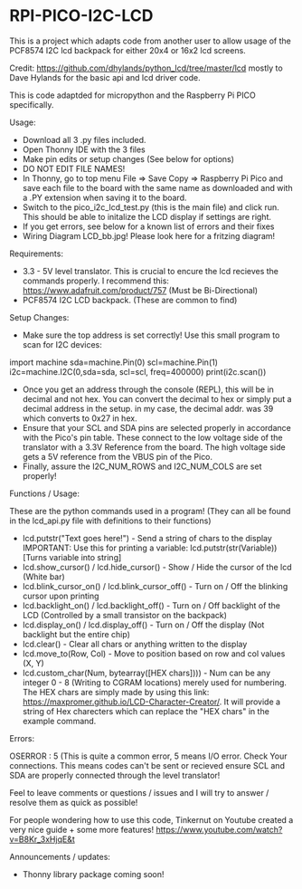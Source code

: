 # RPI-PICO-I2C-LCD
This is a project which adapts code from another user to allow usage of the PCF8574 I2C lcd backpack for either 20x4 or 16x2 lcd screens.

Credit: https://github.com/dhylands/python_lcd/tree/master/lcd mostly to Dave Hylands for the basic api and lcd driver code.

This is code adaptded for micropython and the Raspberry Pi PICO specifically.

Usage: 
- Download all 3 .py files included. 
- Open Thonny IDE with the 3 files
- Make pin edits or setup changes (See below for options) 
- DO NOT EDIT FILE NAMES!
- In Thonny, go to top menu File => Save Copy => Raspberry Pi Pico and save each file to the board with the same name as downloaded and with a .PY extension when saving it to the board. 
- Switch to the pico_i2c_lcd_test.py (this is the main file) and click run. This should be able to initalize the LCD display if settings are right.
- If you get errors, see below for a known list of errors and their fixes
- Wiring Diagram LCD_bb.jpg! Please look here for a fritzing diagram!

Requirements:
- 3.3 - 5V level translator. This is crucial to encure the lcd recieves the commands properly. I recommend this: https://www.adafruit.com/product/757 (Must be Bi-Directional)
- PCF8574 I2C LCD backpack. (These are common to find)

Setup Changes:
- Make sure the top address is set correctly!
Use this small program to scan for I2C devices:

import machine
sda=machine.Pin(0)
scl=machine.Pin(1)
i2c=machine.I2C(0,sda=sda, scl=scl, freq=400000)
print(i2c.scan())

- Once you get an address through the console (REPL), this will be in decimal and not hex. You can convert the decimal to hex or simply put a decimal address in the setup.
in my case, the decimal addr. was 39 which converts to 0x27 in hex.
- Ensure that your SCL and SDA pins are selected properly in accordance with the Pico's pin table. These connect to the low voltage side of the translator with a 3.3V Reference from the board. The high voltage side gets a 5V reference from the VBUS pin of the Pico.
- Finally, assure the I2C_NUM_ROWS and I2C_NUM_COLS are set properly!

Functions / Usage: 

These are the python commands used in a program! (They can all be found in the lcd_api.py file with definitions to their functions)
- lcd.putstr("Text goes here!")                     - Send a string of chars to the display IMPORTANT: Use this for printing a variable: lcd.putstr(str(Variable)) [Turns variable into string] 
- lcd.show_cursor() / lcd.hide_cursor()             - Show / Hide the cursor of the lcd (White bar)
- lcd.blink_cursor_on() / lcd.blink_cursor_off()    - Turn on / Off the blinking cursor upon printing
- lcd.backlight_on() / lcd.backlight_off()          - Turn on / Off backlight of the LCD (Controlled by a small transistor on the backpack)
- lcd.display_on() / lcd.display_off()              - Turn on / Off the display (Not backlight but the entire chip)
- lcd.clear()                                       - Clear all chars or anything written to the display
- lcd.move_to(Row, Col)                             - Move to position based on row and col values (X, Y)
- lcd.custom_char(Num, bytearray([HEX chars])))     - Num can be any integer 0 - 8 (Writing to CGRAM locations) merely used for numbering. The HEX chars are simply made by using this link: https://maxpromer.github.io/LCD-Character-Creator/. It will provide a string of Hex charecters which can replace the "HEX chars" in the example command.

Errors:

OSERROR : 5 (This is quite a common error, 5 means I/O error. Check Your connections. This means codes can't be sent or recieved ensure SCL and SDA are properly connected through the level translator!

Feel to leave comments or questions / issues and I will try to answer / resolve them as quick as possible!

For people wondering how to use this code, Tinkernut on Youtube created a very nice guide + some more features! https://www.youtube.com/watch?v=B8Kr_3xHjqE&t

Announcements / updates:
- Thonny library package coming soon!
